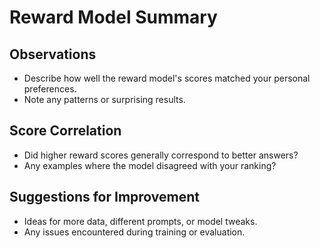 # Reward Model Summary

## Observations
- Describe how well the reward model's scores matched your personal preferences.
- Note any patterns or surprising results.

## Score Correlation
- Did higher reward scores generally correspond to better answers?
- Any examples where the model disagreed with your ranking?

## Suggestions for Improvement
- Ideas for more data, different prompts, or model tweaks.
- Any issues encountered during training or evaluation. 